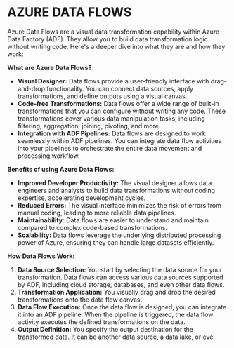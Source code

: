 # AZURE DATA FLOWS
Azure Data Flows are a visual data transformation capability within Azure Data Factory (ADF). They allow you to build data transformation logic without writing code. Here's a deeper dive into what they are and how they work:

**What are Azure Data Flows?**

- **Visual Designer:** Data flows provide a user-friendly interface with drag-and-drop functionality. You can connect data sources, apply transformations, and define outputs using a visual canvas.
- **Code-free Transformations:** Data flows offer a wide range of built-in transformations that you can configure without writing any code. These transformations cover various data manipulation tasks, including filtering, aggregation, joining, pivoting, and more.
- **Integration with ADF Pipelines:** Data flows are designed to work seamlessly within ADF pipelines. You can integrate data flow activities into your pipelines to orchestrate the entire data movement and processing workflow.

**Benefits of using Azure Data Flows:**

- **Improved Developer Productivity:** The visual designer allows data engineers and analysts to build data transformations without coding expertise, accelerating development cycles.
- **Reduced Errors:** The visual interface minimizes the risk of errors from manual coding, leading to more reliable data pipelines.
- **Maintainability:** Data flows are easier to understand and maintain compared to complex code-based transformations.
- **Scalability:** Data flows leverage the underlying distributed processing power of Azure, ensuring they can handle large datasets efficiently.

**How Data Flows Work:**

1. **Data Source Selection:** You start by selecting the data source for your transformation. Data flows can access various data sources supported by ADF, including cloud storage, databases, and even other data flows.
2. **Transformation Application:** You visually drag and drop the desired transformations onto the data flow canvas. 
3. **Data Flow Execution:** Once the data flow is designed, you can integrate it into an ADF pipeline. When the pipeline is triggered, the data flow activity executes the defined transformations on the data.
4. **Output Definition:** You specify the output destination for the transformed data. It can be another data source, a data lake, or eve